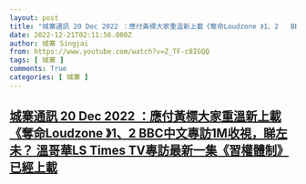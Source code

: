 ```yaml
---
layout: post
title: "城寨通訊 20 Dec 2022 ：應付黃標大家重溫新上載《奪命Loudzone 》1、2   BBC中文專訪1M收視，睇左未？ 溫哥華LS Times TV專訪最新一集《習權體制》已經上載"
date: 2022-12-21T02:11:56.000Z
author: 城寨 Singjai
from: https://www.youtube.com/watch?v=Z_TF-c8IGQQ
tags: [ 城寨 ]
comments: True
categories: [ 城寨 ]
---
```

<!--1671588716000-->
[城寨通訊 20 Dec 2022 ：應付黃標大家重溫新上載《奪命Loudzone 》1、2   BBC中文專訪1M收視，睇左未？ 溫哥華LS Times TV專訪最新一集《習權體制》已經上載](https://www.youtube.com/watch?v=Z_TF-c8IGQQ)
------

<div>

</div>

